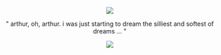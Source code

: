 <p align="center"> <img src="https://files.catbox.moe/p59hpm.png"> </p>

<p align="center">" arthur, oh, arthur. i was just starting to dream the silliest and softest of dreams ... "</p>

<p align="center"> <img src="https://files.catbox.moe/48qq31.png"> </p>
